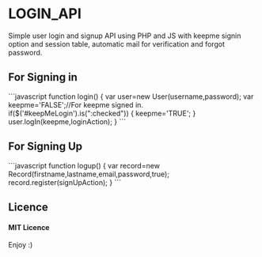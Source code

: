 # LOGIN_API
Simple user login and signup API using PHP and JS with keepme signin option and session table, automatic mail for verification and 
forgot password.

<h2>For Signing in</h2>
 ```javascript
		function login()
		{
			 var user=new User(username,password);
			 var keepme='FALSE';//For keepme signed in.
				  if($('#keepMeLogin').is(":checked"))
				  {
					  keepme='TRUE';
				  }
			 user.logIn(keepme,loginAction);
		}
	```	
<h2>For Signing Up</h2>
```javascript
		function logup()
		{
			 var record=new Record(firstname,lastname,email,password,true);
			 record.register(signUpAction);
		}
	```	

<h2>Licence</h2>

<h4>MIT Licence</h4>

Enjoy :)
